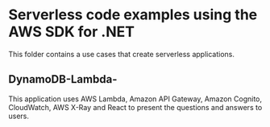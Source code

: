 # Serverless code examples using the AWS SDK for .NET

This folder contains a use cases that create serverless applications.

## DynamoDB-Lambda-

This application uses AWS Lambda, Amazon API Gateway,
Amazon Cognito, CloudWatch, AWS X-Ray and React
to present the questions and answers to users.
